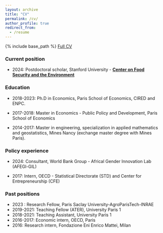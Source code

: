 ```yaml
---
layout: archive
title: "CV"
permalink: /cv/
author_profile: true
redirect_from:
  - /resume
---
```


{% include base_path %}
[Full CV](https://melaniegittard.github.io/files/CV_GITTARD.pdf)
### Current position

* 2024: Postdoctoral scholar, Stanford University - <a href="https://fse.fsi.stanford.edu/"><strong>Center on Food Security and the Environment</strong></a>

### Education

* 2018-2023: Ph.D in Economics, Paris School of Economics, CIRED and ENPC. 

* 2017-2018: Master in Economics - Public Policy and Development, Paris School of Economics
  
* 2014-2017: Master in engineering, specialization in applied mathematics and geostatistics, Mines Nancy (exchange master degree with Mines Paris).

### Policy experience 

* 2024: Consultant, World Bank Group - Africal Gender Innovation Lab (AFEGl-GIL)

* 2017: Intern, OECD - Statistical Directorate (STD) and Center for Entrepreneurship (CFE)

### Past positions
* 2023 : Research Fellow, Paris Saclay University-AgroParisTech-INRAE
* 2019-2021: Teaching Fellow (ATER), University Paris 1
* 2018-2021: Teaching Assistant, University Paris 1
* 2016-2017: Economic intern, OECD, Paris
* 2016: Research intern, Fondazione Eni Enrico Mattei, Milan 
